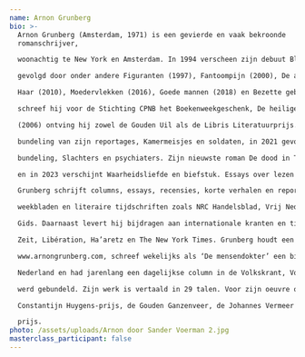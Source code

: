 ```yaml
---
name: Arnon Grunberg
bio: >-
  Arnon Grunberg (Amsterdam, 1971) is een gevierde en vaak bekroonde
  romanschrijver,

  woonachtig te New York en Amsterdam. In 1994 verscheen zijn debuut Blauwe maandagen,

  gevolgd door onder andere Figuranten (1997), Fantoompijn (2000), De asielzoeker (2003), Huid en

  Haar (2010), Moedervlekken (2016), Goede mannen (2018) en Bezette gebieden (2020). In 1998

  schreef hij voor de Stichting CPNB het Boekenweekgeschenk, De heilige Antonio. Voor Tirza

  (2006) ontving hij zowel de Gouden Uil als de Libris Literatuurprijs. In 2009 verscheen een

  bundeling van zijn reportages, Kamermeisjes en soldaten, in 2021 gevolgd door een tweede

  bundeling, Slachters en psychiaters. Zijn nieuwste roman De dood in Taormina verscheen in 2021

  en in 2023 verschijnt Waarheidsliefde en biefstuk. Essays over lezen en schrijven.

  Grunberg schrijft columns, essays, recensies, korte verhalen en reportages voor diverse kranten,

  weekbladen en literaire tijdschriften zoals NRC Handelsblad, Vrij Nederland, Humo en de VPRO-

  Gids. Daarnaast levert hij bijdragen aan internationale kranten en tijdschriften, zoals Die Welt, Die

  Zeit, Libération, Ha’aretz en The New York Times. Grunberg houdt een weblog bij op

  www.arnongrunberg.com, schreef wekelijks als ‘De mensendokter’ een bijdrage voor Vrij

  Nederland en had jarenlang een dagelijkse column in de Volkskrant, Voetnoot, die in boekvorm

  werd gebundeld. Zijn werk is vertaald in 29 talen. Voor zijn oeuvre ontving hij onder andere de

  Constantijn Huygens-prijs, de Gouden Ganzenveer, de Johannes Vermeer Prijs en de P.C. Hooft-

  prijs.
photo: /assets/uploads/Arnon door Sander Voerman 2.jpg
masterclass_participant: false
---
```

